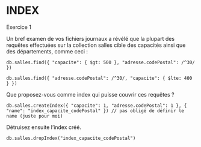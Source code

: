 # INDEX

Exercice 1

Un bref examen de vos fichiers journaux a révélé que la plupart des requêtes effectuées sur la collection salles cible des capacités ainsi que des départements, comme ceci :

```JS
db.salles.find({ "capacite": { $gt: 500 }, "adresse.codePostal": /^30/ })

db.salles.find({ "adresse.codePostal": /^30/, "capacite": { $lte: 400 } })
```

Que proposez-vous comme index qui puisse couvrir ces requêtes ?

```JS
db.salles.createIndex({ "capacite": 1, "adresse.codePostal": 1 }, { "name": "index_capacite_codePostal" }) // pas obligé de définir le name (juste pour moi)
```

Détruisez ensuite l’index créé.
```JS
db.salles.dropIndex("index_capacite_codePostal")
```

